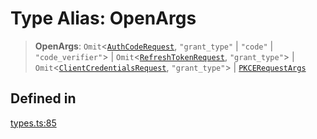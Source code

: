# Type Alias: OpenArgs

> **OpenArgs**: `Omit`\<[`AuthCodeRequest`](/docs/SDK/interfaces/AuthCodeRequest.md), `"grant_type"` \| `"code"` \| `"code_verifier"`\> \| `Omit`\<[`RefreshTokenRequest`](/docs/SDK/interfaces/RefreshTokenRequest.md), `"grant_type"`\> \| `Omit`\<[`ClientCredentialsRequest`](/docs/SDK/interfaces/ClientCredentialsRequest.md), `"grant_type"`\> \| [`PKCERequestArgs`](/docs/SDK/type-aliases/PKCERequestArgs.md)

## Defined in

[types.ts:85](https://github.com/monerium/js-monorepo/blob/main/packages/sdk/src/types.ts#L85)
